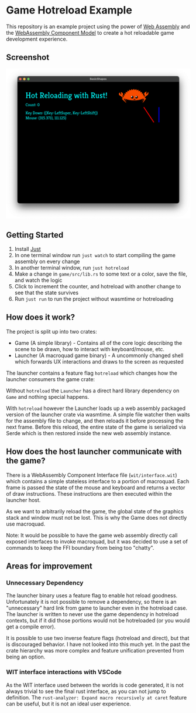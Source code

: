 # Game Hotreload Example

This repository is an example project using the power of [Web Assembly](https://developer.mozilla.org/en-US/docs/WebAssembly) and the [WebAssembly Component Model](https://component-model.bytecodealliance.org/) to create a hot reloadable game development experience.

## Screenshot
![Screen Shot](./docs/screenshot.png)

## Getting Started

1. Install [Just](https://github.com/casey/just)
2. In one terminal window run `just watch` to start compiling the game assembly on every change
3. In another terminal window, run `just hotreload`
4. Make a change in `game/src/lib.rs` to some text or a color, save the file, and watch the logic
5. Click to increment the counter, and hotreload with another change to see that the state survives
5. Run `just run` to run the project without wasmtime or hotreloading

## How does it work?

The project is split up into two crates:

- Game (A simple library) - Contains all of the core logic describing the scene to be drawn, how to interact with keyboard/mouse, etc. 
- Launcher (A macroquad game binary) - A uncommonly changed shell which forwards UX interactions and draws to the screen as requested

The launcher contains a feature flag `hotreload` which changes how the launcher consumers the game crate:

Without `hotreload` the `Launcher` has a direct hard library dependency on `Game` and nothing special happens.

With `hotreload` however the Launcher loads up a web assembly packaged version of the launcher crate via wasmtime. A simple file watcher then waits for the assembly file to change, and then reloads it before processing the next frame. Before this reload, the entire state of the game is serialized via Serde which is then restored inside the new web assembly instance.

## How does the host launcher communicate with the game?

There is a WebAssembly Component Interface file (`wit/interface.wit`) which contains a simple stateless interface to a portion of macroquad. Each frame is passed the state of the mouse and keyboard and returns a vector of draw instructions. These instructions are then executed within the launcher host.

As we want to arbitrarily reload the game, the global state of the graphics stack and window must not be lost. This is why the Game does not directly use macroquad.

Note: It would be possible to have the game web assembly directly call exposed interfaces to invoke macroquad, but it was decided to use a set of commands to keep the FFI boundary from being too "chatty".

## Areas for improvement

### Unnecessary Dependency

The launcher binary uses a feature flag to enable hot reload goodness. Unfortunately it is not possible to remove a dependency, so there is an "unnecessary" hard link from game to launcher even in the hotreload case. The launcher is written to never use the game dependency in hotreload contexts, but if it did those portions would not be hotreloaded (or you would get a compile error).

It is possible to use two inverse feature flags (hotreload and direct), but that is discouraged behavior. I have not looked into this much yet. In the past the crate hierarchy was more complex and feature unification prevented from being an option.

### WIT interface interactions with VSCode

As the WIT interface used between the worlds is code generated, it is not always trivial to see the final rust interface, as you can not jump to definition. The `rust-analyzer: Expand macro recursively at caret` feature can be useful, but it is not an ideal user experience.